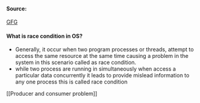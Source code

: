#### Source:
[GFG](https://www.geeksforgeeks.org/introduction-of-process-synchronization/)

#### What is race condition in OS?

* Generally, it occur when two program processes or threads, attempt to access the same resource at the same time causing a problem in the system in this scenario called as race condition.
* while two process are running in simultaneously when access a particular data concurrently it leads to provide mislead information to any one process this is called race condition

[[Producer and consumer problem]]
